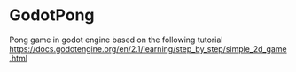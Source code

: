 # GodotPong
Pong game in godot engine based on the following tutorial
https://docs.godotengine.org/en/2.1/learning/step_by_step/simple_2d_game.html
